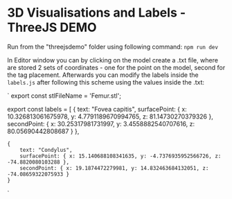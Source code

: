 # 3D Visualisations and Labels - ThreeJS DEMO

Run from the "threejsdemo" folder using following command:
`npm run dev`

In Editor window you can by clicking on the model create a .txt file, where are stored 2 sets of coordinates - one for the point on the model, second for the tag placement. Afterwards you can modify the labels inside the `labels.js` after following this scheme using the values inside the .txt:

`
export const stlFileName = 'Femur.stl';

export const labels = [
    {
      text: "Fovea capitis",
      surfacePoint: { x: 10.326813061675978, y: 4.7791189670994765, z: 81.14730270379326 },
      secondPoint: { x: 30.25317981731997, y: 3.4558882540707616, z: 80.05690442808687 }
    },

    {
        text: "Condylus",
        surfacePoint: { x: 15.140688108341635, y: -4.7376935952566726, z: -74.8820080103288 },
        secondPoint: { x: 19.1874472279981, y: 14.832463684132051, z: -74.08659322075933 }
    }
`